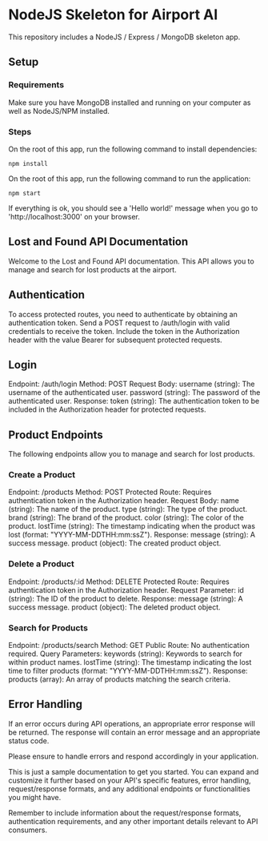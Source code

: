 # NodeJS Skeleton for Airport AI

This repository includes a NodeJS / Express / MongoDB skeleton app.

## Setup

### Requirements
Make sure you have MongoDB installed and running on your computer as well as NodeJS/NPM installed.

### Steps
On the root of this app, run the following command to install dependencies:
```
npm install
```

On the root of this app, run the following command to run the application:
```
npm start
```

If everything is ok, you should see a 'Hello world!' message when you go to 'http://localhost:3000' on your browser.



## Lost and Found API Documentation
Welcome to the Lost and Found API documentation. This API allows you to manage and search for lost products at the airport.

## Authentication
To access protected routes, you need to authenticate by obtaining an authentication token. Send a POST request to /auth/login with valid credentials to receive the token. Include the token in the Authorization header with the value Bearer <token> for subsequent protected requests.

## Login
Endpoint: /auth/login
Method: POST
Request Body:
username (string): The username of the authenticated user.
password (string): The password of the authenticated user.
Response:
token (string): The authentication token to be included in the Authorization header for protected requests.


## Product Endpoints
The following endpoints allow you to manage and search for lost products.

### Create a Product
Endpoint: /products
Method: POST
Protected Route: Requires authentication token in the Authorization header.
Request Body:
name (string): The name of the product.
type (string): The type of the product.
brand (string): The brand of the product.
color (string): The color of the product.
lostTime (string): The timestamp indicating when the product was lost (format: "YYYY-MM-DDTHH:mm:ssZ").
Response:
message (string): A success message.
product (object): The created product object.


### Delete a Product
Endpoint: /products/:id
Method: DELETE
Protected Route: Requires authentication token in the Authorization header.
Request Parameter:
id (string): The ID of the product to delete.
Response:
message (string): A success message.
product (object): The deleted product object.


### Search for Products
Endpoint: /products/search
Method: GET
Public Route: No authentication required.
Query Parameters:
keywords (string): Keywords to search for within product names.
lostTime (string): The timestamp indicating the lost time to filter products (format: "YYYY-MM-DDTHH:mm:ssZ").
Response:
products (array): An array of products matching the search criteria.

## Error Handling
If an error occurs during API operations, an appropriate error response will be returned. The response will contain an error message and an appropriate status code.

Please ensure to handle errors and respond accordingly in your application.

This is just a sample documentation to get you started. You can expand and customize it further based on your API's specific features, error handling, request/response formats, and any additional endpoints or functionalities you might have.

Remember to include information about the request/response formats, authentication requirements, and any other important details relevant to API consumers.
